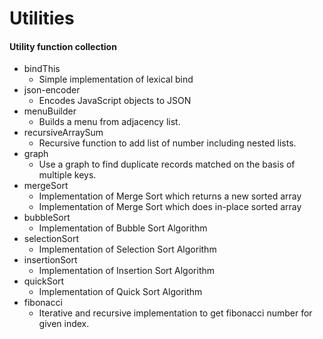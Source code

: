 Utilities
=========

#### Utility function collection

+ bindThis
    + Simple implementation of lexical bind
+ json-encoder
    + Encodes JavaScript objects to JSON
+ menuBuilder
    + Builds a menu from adjacency list.
+ recursiveArraySum
    + Recursive function to add list of number including nested lists.
+ graph
    + Use a graph to find duplicate records matched on the basis of multiple keys.
+ mergeSort
    + Implementation of Merge Sort which returns a new sorted array
    + Implementation of Merge Sort which does in-place sorted array
+ bubbleSort
    + Implementation of Bubble Sort Algorithm
+ selectionSort
    + Implementation of Selection Sort Algorithm
+ insertionSort
    + Implementation of Insertion Sort Algorithm
+ quickSort
    + Implementation of Quick Sort Algorithm    
+ fibonacci
    + Iterative and recursive implementation to get fibonacci number for given index.
